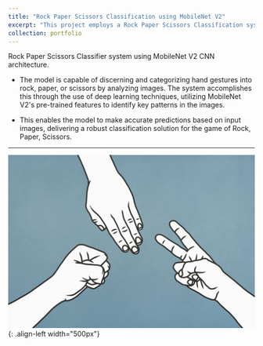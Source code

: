 ```yaml
---
title: "Rock Paper Scissors Classification using MobileNet V2"
excerpt: "This project employs a Rock Paper Scissors Classification system by leveraging MobileNet V2, a powerful neural network architecture.<br/><img src='/images/rock_paper_scissors.jpg' width='600'>"
collection: portfolio
---
```


Rock Paper Scissors Classifier system using MobileNet V2 CNN architecture.

- The model is capable of discerning and categorizing hand gestures into rock, paper, or scissors by analyzing images. The system accomplishes this through the use of deep learning techniques, utilizing MobileNet V2's pre-trained features to identify key patterns in the images.

- This enables the model to make accurate predictions based on input images, delivering a robust classification solution for the game of Rock, Paper, Scissors.

-------

![rock_paper_scissor](/images/rock_paper_scissors.jpg){: .align-left width="500px"}